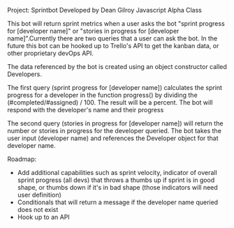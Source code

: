 Project: Sprintbot
Developed by Dean Gilroy
Javascript Alpha Class

This bot will return sprint metrics when a user asks the bot "sprint progress for [developer name]" or "stories in progress for [developer name]".Currently there are two queries that a user can ask the bot. In the future this bot can be hooked up to Trello's API to get the kanban data, or other proprietary devOps API.

The data referenced by the bot is created using an object constructor called Developers.

The first query (sprint progress for [developer name]) calculates the sprint progress for a developer in the function progress() by dividing the (#completed/#assigned) / 100.
The result will be a percent. The bot will respond with the developer's name and their progress

The second query (stories in progress for [developer name]) will return the number or stories in progress for the developer queried. The bot takes the user input (developer name) and references the Developer object for that developer name.

Roadmap:
- Add additional capabilities such as sprint velocity, indicator of overall sprint progress (all devs) that throws a thumbs up if sprint is in good shape, or thumbs down if it's in bad shape (those indicators will need user definition)
- Conditionals that will return a message if the developer name queried does not exist
- Hook up to an API